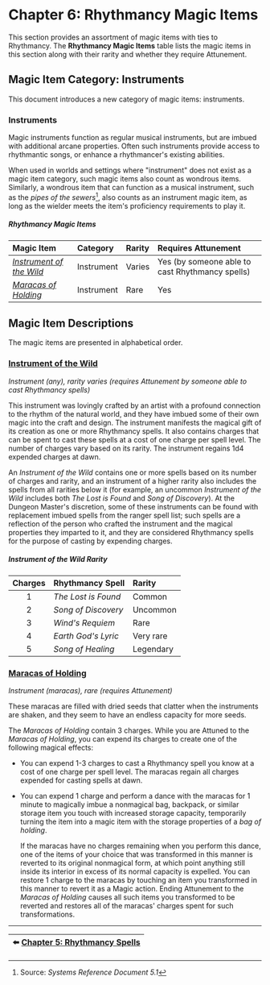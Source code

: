 # Chapter 6: Rhythmancy Magic Items

This section provides an assortment of magic items with ties to Rhythmancy. The **Rhythmancy Magic Items** table lists the magic items in this section along with their rarity and whether they require Attunement.

## Magic Item Category: Instruments

This document introduces a new category of magic items: instruments.

### Instruments

Magic instruments function as regular musical instruments, but are imbued with additional arcane properties. Often such instruments provide access to rhythmantic songs, or enhance a rhythmancer's existing abilities.

When used in worlds and settings where "instrument" does not exist as a magic item category, such magic items also count as wondrous items. Similarly, a wondrous item that can function as a musical instrument, such as the _pipes of the sewers_[^📒1️⃣], also counts as an instrument magic item, as long as the wielder meets the item's proficiency requirements to play it.

##### Rhythmancy Magic Items
| Magic Item | Category | Rarity | Requires Attunement |
|:-|:-|:-|:-|
| _[Instrument of the Wild](#instrument-of-the-wild)_ | Instrument | Varies | Yes (by someone able to cast Rhythmancy spells) |
| _[Maracas of Holding](#maracas-of-holding)_ | Instrument | Rare | Yes |

## Magic Item Descriptions

The magic items are presented in alphabetical order.

### [Instrument of the Wild](https://github.com/mpanighetti/dnd5e-magic-items/blob/main/instruments/instrument-of-the-wild.md)

_Instrument (any), rarity varies (requires Attunement by someone able to cast Rhythmancy spells)_

This instrument was lovingly crafted by an artist with a profound connection to the rhythm of the natural world, and they have imbued some of their own magic into the craft and design. The instrument manifests the magical gift of its creation as one or more Rhythmancy spells. It also contains charges that can be spent to cast these spells at a cost of one charge per spell level. The number of charges vary based on its rarity. The instrument regains 1d4 expended charges at dawn.

An _Instrument of the Wild_ contains one or more spells based on its number of charges and rarity, and an instrument of a higher rarity also includes the spells from all rarities below it (for example, an uncommon _Instrument of the Wild_ includes both _The Lost is Found_ and _Song of Discovery_). At the Dungeon Master's discretion, some of these instruments can be found with replacement imbued spells from the ranger spell list; such spells are a reflection of the person who crafted the instrument and the magical properties they imparted to it, and they are considered Rhythmancy spells for the purpose of casting by expending charges.

##### Instrument of the Wild Rarity
| Charges | Rhythmancy Spell | Rarity |
|:-:|:-|:-|
| 1 | _The Lost is Found_ | Common |
| 2 | _Song of Discovery_ | Uncommon |
| 3 | _Wind's Requiem_ | Rare |
| 4 | _Earth God's Lyric_ | Very rare |
| 5 | _Song of Healing_ | Legendary |

### [Maracas of Holding](https://github.com/mpanighetti/dnd5e-magic-items/blob/main/instruments/maracas-of-holding.md)

_Instrument (maracas), rare (requires Attunement)_

These maracas are filled with dried seeds that clatter when the instruments are shaken, and they seem to have an endless capacity for more seeds.

The _Maracas of Holding_ contain 3 charges. While you are Attuned to the _Maracas of Holding_, you can expend its charges to create one of the following magical effects:

- You can expend 1-3 charges to cast a Rhythmancy spell you know at a cost of one charge per spell level. The maracas regain all charges expended for casting spells at dawn.
- You can expend 1 charge and perform a dance with the maracas for 1 minute to magically imbue a nonmagical bag, backpack, or similar storage item you touch with increased storage capacity, temporarily turning the item into a magic item with the storage properties of a _bag of holding_.

  If the maracas have no charges remaining when you perform this dance, one of the items of your choice that was transformed in this manner is reverted to its original nonmagical form, at which point anything still inside its interior in excess of its normal capacity is expelled. You can restore 1 charge to the maracas by touching an item you transformed in this manner to revert it as a Magic action. Ending Attunement to the _Maracas of Holding_ causes all such items you transformed to be reverted and restores all of the maracas' charges spent for such transformations.

---

| ⬅️ [Chapter 5: Rhythmancy Spells](ch-5-rhythmancy-spells.md) |
|:-|

[^📒1️⃣]: Source: _Systems Reference Document 5.1_
